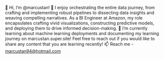 👋 Hi, I’m @marcustan!
👀 I enjoy orchestrating the entire data journey, from crafting and implementing robust pipelines to dissecting data insights and weaving compelling narratives. As a BI Engineer at Amazon, my role encapsulates crafting vivid visualizations, constructing predictive models, and deploying them to drive informed decision-making.
🌱 I’m currently learning about machine learning deployments and documenting my learning journey on marcustan.super.site! Feel free to reach out if you would like to share any content that you are learning recently!
📫 Reach me - marcustan94@hotmail.com
